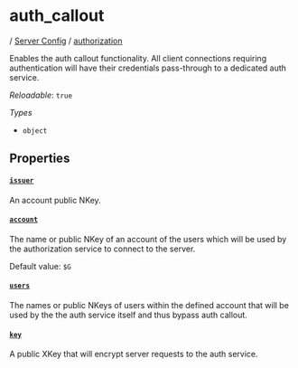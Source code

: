# auth_callout

/ [Server Config](/ref/config/index.md) / [authorization](/ref/config/authorization/index.md) 

Enables the auth callout functionality.
All client connections requiring authentication will have
their credentials pass-through to a dedicated auth service.

*Reloadable*: `true`

*Types*

- `object`


## Properties

#### [`issuer`](/ref/config/authorization/auth_callout/issuer/index.md)

An account public NKey.

#### [`account`](/ref/config/authorization/auth_callout/account/index.md)

The name or public NKey of an account of the users which will
be used by the authorization service to connect to the server.

Default value: `$G`

#### [`users`](/ref/config/authorization/auth_callout/users/index.md)

The names or public NKeys of users within the defined account
that will be used by the the auth service itself and thus bypass
auth callout.

#### [`key`](/ref/config/authorization/auth_callout/key/index.md)

A public XKey that will encrypt server requests to the auth
service.


